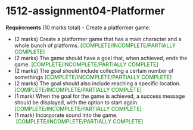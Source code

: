 # 1512-assignment04-Platformer

<b>Requirements</b> (10 marks total) - Create a platformer game: 

-   (2 marks) Create a platformer game that has a main character and a whole bunch of platforms. <span style="color:green">[COMPLETE/INCOMPLETE/PARTIALLY COMPLETE]</span>
-   (2 marks) The game should have a goal that, when achieved, ends the game. <span style="color:green">[COMPLETE/INCOMPLETE/PARTIALLY COMPLETE]</span>
-   (2 marks) The goal should include collecting a certain number of somethings <span style="color:green">[COMPLETE/INCOMPLETE/PARTIALLY COMPLETE]</span>
-   (2 marks) The goal should also include reaching a specific location. <span style="color:green">[COMPLETE/INCOMPLETE/PARTIALLY COMPLETE]</span>
-   (1 mark) When the goal for the game is achieved, a success message should be displayed, with the option to start again. <span style="color:green">[COMPLETE/INCOMPLETE/PARTIALLY COMPLETE]</span>
-   (1 mark) Incorporate sound into the game.  <span style="color:green">[COMPLETE/INCOMPLETE/PARTIALLY COMPLETE]</span>


